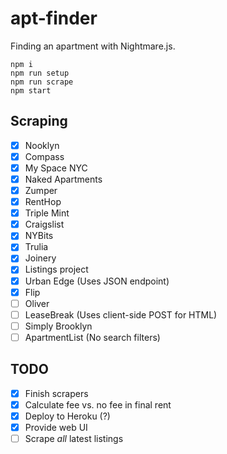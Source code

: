 # apt-finder

Finding an apartment with Nightmare.js.

```
npm i
npm run setup
npm run scrape
npm start
```

## Scraping

- [x] Nooklyn
- [x] Compass
- [x] My Space NYC
- [x] Naked Apartments
- [x] Zumper
- [x] RentHop
- [x] Triple Mint
- [x] Craigslist
- [x] NYBits
- [x] Trulia
- [x] Joinery
- [x] Listings project
- [x] Urban Edge (Uses JSON endpoint)
- [x] Flip
- [ ] Oliver
- [ ] LeaseBreak (Uses client-side POST for HTML)
- [ ] Simply Brooklyn
- [ ] ApartmentList (No search filters)

## TODO

- [x] Finish scrapers
- [x] Calculate fee vs. no fee in final rent
- [x] Deploy to Heroku (?)
- [x] Provide web UI
- [ ] Scrape _all_ latest listings